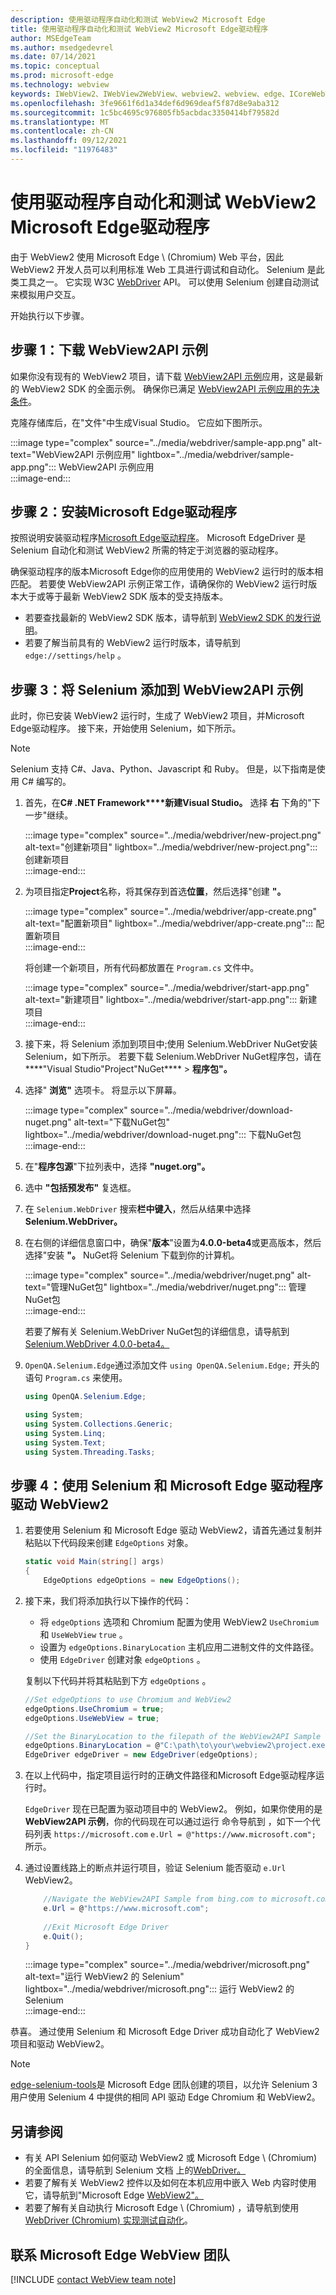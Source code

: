 ```yaml
---
description: 使用驱动程序自动化和测试 WebView2 Microsoft Edge
title: 使用驱动程序自动化和测试 WebView2 Microsoft Edge驱动程序
author: MSEdgeTeam
ms.author: msedgedevrel
ms.date: 07/14/2021
ms.topic: conceptual
ms.prod: microsoft-edge
ms.technology: webview
keywords: IWebView2、IWebView2WebView、webview2、webview、edge、ICoreWebView2、ICoreWebView2Controller、Selenium、Microsoft Edge Driver
ms.openlocfilehash: 3fe9661f6d1a34def6d969deaf5f87d8e9aba312
ms.sourcegitcommit: 1c5bc4695c976805fb5acbdac3350414bf79582d
ms.translationtype: MT
ms.contentlocale: zh-CN
ms.lasthandoff: 09/12/2021
ms.locfileid: "11976483"
---
```

# <a name="automate-and-test-webview2-with-microsoft-edge-driver"></a>使用驱动程序自动化和测试 WebView2 Microsoft Edge驱动程序  

由于 WebView2 使用 Microsoft Edge \ (Chromium\) Web 平台，因此 WebView2 开发人员可以利用标准 Web 工具进行调试和自动化。  Selenium 是此类工具之一。  它实现 W3C [WebDriver][W3cWebdriver2] API。  可以使用 Selenium 创建自动测试来模拟用户交互。  

开始执行以下步骤。  

## <a name="step-1-download-the-webview2api-sample"></a>步骤 1：下载 WebView2API 示例  

如果你没有现有的 WebView2 项目，请下载 [WebView2API 示例][GithubMicrosoftedgewebview2samplesSampleappsWebview2apisample]应用，这是最新的 WebView2 SDK 的全面示例。  确保你已满足 [WebView2API 示例应用的先决条件][GithubMicrosoftedgeWebview2samplesSampleappsWebview2apisamplePrerequisites]。  

克隆存储库后，在"文件"中生成Visual Studio。  它应如下图所示。  

:::image type="complex" source="../media/webdriver/sample-app.png" alt-text="WebView2API 示例应用" lightbox="../media/webdriver/sample-app.png":::
   WebView2API 示例应用  
:::image-end:::    

## <a name="step-2-install-microsoft-edge-driver"></a>步骤 2：安装Microsoft Edge驱动程序  

按照说明安装驱动程序[Microsoft Edge驱动程序][WebdriverChromiumDownloadMicrosoftEdgeDriver]。  Microsoft EdgeDriver 是 Selenium 自动化和测试 WebView2 所需的特定于浏览器的驱动程序。  

确保驱动程序的版本Microsoft Edge你的应用使用的 WebView2 运行时的版本相匹配。  若要使 WebView2API 示例正常工作，请确保你的 WebView2 运行时版本大于或等于最新 WebView2 SDK 版本的受支持版本。

*  若要查找最新的 WebView2 SDK 版本，请导航到 [WebView2 SDK 的发行说明][Webview2ReleaseNotes]。
*  若要了解当前具有的 WebView2 运行时版本，请导航到 `edge://settings/help` 。  

## <a name="step-3-add-selenium-to-the-webview2api-sample"></a>步骤 3：将 Selenium 添加到 WebView2API 示例  

此时，你已安装 WebView2 运行时，生成了 WebView2 项目，并Microsoft Edge驱动程序。  接下来，开始使用 Selenium，如下所示。

> [!NOTE]
> Selenium 支持 C\#、Java、Python、Javascript 和 Ruby。  但是，以下指南是使用 C\# 编写的。  

1.  首先，在**C# .NET Framework****新建Visual Studio。**  选择 **右** 下角的"下一步"继续。  
    
    :::image type="complex" source="../media/webdriver/new-project.png" alt-text="创建新项目" lightbox="../media/webdriver/new-project.png":::
       创建新项目  
    :::image-end:::  
    
1.  为项目指定**Project**名称，将其保存到首选**位置**，然后选择"创建 **"。**  
    
    :::image type="complex" source="../media/webdriver/app-create.png" alt-text="配置新项目" lightbox="../media/webdriver/app-create.png":::
       配置新项目  
    :::image-end:::  
    
    将创建一个新项目，所有代码都放置在 `Program.cs` 文件中。  
    
    :::image type="complex" source="../media/webdriver/start-app.png" alt-text="新建项目" lightbox="../media/webdriver/start-app.png":::
       新建项目  
    :::image-end:::  
    
1.  接下来，将 Selenium 添加到项目中;使用 Selenium.WebDriver NuGet安装 Selenium，如下所示。  若要下载 Selenium.WebDriver NuGet程序包，请在****"Visual Studio"Project"NuGet****  >  **程序包"。**

1.  选择" **浏览"** 选项卡。 将显示以下屏幕。  
    
    :::image type="complex" source="../media/webdriver/download-nuget.png" alt-text="下载NuGet包" lightbox="../media/webdriver/download-nuget.png":::
       下载NuGet包  
    :::image-end:::  
    
1.  在"**程序包源**"下拉列表中，选择 **"nuget.org"。**

1.  选中 **"包括预发布"** 复选框。

1.  在 `Selenium.WebDriver` 搜索**栏中键入**，然后从结果中选择**Selenium.WebDriver。**

1.  在右侧的详细信息窗口中，确保"**版本**"设置为**4.0.0-beta4**或更高版本，然后选择"安装 **"。**  NuGet将 Selenium 下载到你的计算机。  
    
    :::image type="complex" source="../media/webdriver/nuget.png" alt-text="管理NuGet包" lightbox="../media/webdriver/nuget.png":::
       管理NuGet包  
    :::image-end:::  
    
    若要了解有关 Selenium.WebDriver NuGet包的详细信息，请导航到[Selenium.WebDriver 4.0.0-beta4。][NugetSeleniumWebdriver700beta4]  
    
1.  `OpenQA.Selenium.Edge`通过添加文件 `using OpenQA.Selenium.Edge;` 开头的 语句 `Program.cs` 来使用。  
    
    ```csharp
    using OpenQA.Selenium.Edge;
    
    using System;
    using System.Collections.Generic;
    using System.Linq;
    using System.Text;
    using System.Threading.Tasks;
    ```  
    
## <a name="step-4-drive-webview2-with-selenium-and-microsoft-edge-driver"></a>步骤 4：使用 Selenium 和 Microsoft Edge 驱动程序驱动 WebView2  

1.  若要使用 Selenium 和 Microsoft Edge 驱动 WebView2，请首先通过复制并粘贴以下代码段来创建 `EdgeOptions` 对象。  
    
    ```csharp
    static void Main(string[] args)
    {
        EdgeOptions edgeOptions = new EdgeOptions();
    ```  
    
1.  接下来，我们将添加执行以下操作的代码：

    *   将 `edgeOptions` 选项和 Chromium 配置为使用 WebView2 `UseChromium` 和 `UseWebView` `true` 。
    *   设置为 `edgeOptions.BinaryLocation` 主机应用二进制文件的文件路径。
    *   使用 `EdgeDriver` 创建对象 `edgeOptions` 。  
    
    复制以下代码并将其粘贴到下方 `edgeOptions` 。

    ```csharp
    //Set edgeOptions to use Chromium and WebView2
    edgeOptions.UseChromium = true;
    edgeOptions.UseWebView = true;

    //Set the BinaryLocation to the filepath of the WebView2API Sample runtime
    edgeOptions.BinaryLocation = @"C:\path\to\your\webview2\project.exe";
    EdgeDriver edgeDriver = new EdgeDriver(edgeOptions);
    ```  

1.  在以上代码中，指定项目运行时的正确文件路径和Microsoft Edge驱动程序运行时。  
    
    `EdgeDriver` 现在已配置为驱动项目中的 WebView2。  例如，如果你使用的是 **WebView2API 示例**，你的代码现在可以通过运行 命令导航到 ，如下一个代码列表 `https://microsoft.com` `e.Url = @"https://www.microsoft.com";` 所示。

1.  通过设置线路上的断点并运行项目，验证 Selenium 能否驱动 `e.Url` WebView2。  
    
    ```csharp
        //Navigate the WebView2API Sample from bing.com to microsoft.com
        e.Url = @"https://www.microsoft.com";
        
        //Exit Microsoft Edge Driver
        e.Quit();
    }
    ```  
    
    :::image type="complex" source="../media/webdriver/microsoft.png" alt-text="运行 WebView2 的 Selenium" lightbox="../media/webdriver/microsoft.png":::
       运行 WebView2 的 Selenium  
    :::image-end:::
    
恭喜。  通过使用 Selenium 和 Microsoft Edge Driver 成功自动化了 WebView2 项目和驱动 WebView2。  

> [!Note]
> [edge-selenium-tools][GithubSeleniumProject]是 Microsoft Edge 团队创建的项目，以允许 Selenium 3 用户使用 Selenium 4 中提供的相同 API 驱动 Edge Chromium 和 WebView2。

## <a name="see-also"></a>另请参阅  

*   有关 API Selenium 如何驱动 WebView2 或 Microsoft Edge \ (Chromium\) 的全面信息，请导航到 Selenium 文档 上的[WebDriver。][SeleniumWebdriver]
*   若要了解有关 WebView2 控件以及如何在本机应用中嵌入 Web 内容时使用它，请导航到"Microsoft Edge [WebView2"。][WebViewIndex]
*   若要了解有关自动执行 Microsoft Edge \ (Chromium\) ，请导航到使用[WebDriver (Chromium) 实现测试自动化][WebdriverChromium]。
    
## <a name="getting-in-touch-with-the-microsoft-edge-webview-team"></a>联系 Microsoft Edge WebView 团队  

[!INCLUDE [contact WebView team note](../includes/contact-webview-team-note.md)]  

<!-- links -->  
[WebdriverChromium]: ../../webdriver-chromium/index.md "使用 WebDriver (Chromium) 实现测试自动化|Microsoft Docs"  
[WebdriverChromiumDownloadMicrosoftEdgeDriver]: ../../webdriver-chromium/index.md#download-microsoft-edge-driver "下载Microsoft Edge驱动程序 - 使用 WebDriver (Chromium) 测试自动化|Microsoft Docs"  
[WebViewIndex]: ../index.md "WebView2 Microsoft Edge简介 - Microsoft Docs"  
[Webview2ReleaseNotes]: ../release-notes.md "WebView2 SDK | 的发行|Microsoft Docs"  
<!-- external links -->
[MicrosoftDeveloperMicrosoftEdgeWebDriverDownloads]: https://developer.microsoft.com/microsoft-edge/tools/webdriver#downloads "下载 WebDriver |Microsoft Edge开发人员"  

[GithubMicrosoftedgewebview2samplesSampleappsWebview2apisample]: https://github.com/MicrosoftEdge/WebView2Samples/tree/master/SampleApps/WebView2APISample "WebView2 API 示例 - MicrosoftEdge/WebView2Samples |GitHub"  
[GithubMicrosoftedgeWebview2samplesSampleappsWebview2apisamplePrerequisites]: https://github.com/MicrosoftEdge/WebView2Samples/tree/master/SampleApps/WebView2APISample#prerequisites "先决条件 - WebView2 API 示例|GitHub"  

[NugetSeleniumWebdriver700beta4]: https://www.nuget.org/packages/Selenium.WebDriver/4.0.0-beta4 "Selenium.WebDriver 4.0.0-beta4 |NuGet库"  

[SeleniumWebdriver]: https://www.selenium.dev/documentation/en/webdriver "WebDriver |Selenium"  

[W3cWebdriver2]: https://www.w3.org/TR/webdriver2 "WebDriver |W3C"  

[GithubSeleniumProject]: https://github.com/microsoft/edge-selenium-tools "Selenium Tools for Microsoft Edge"
